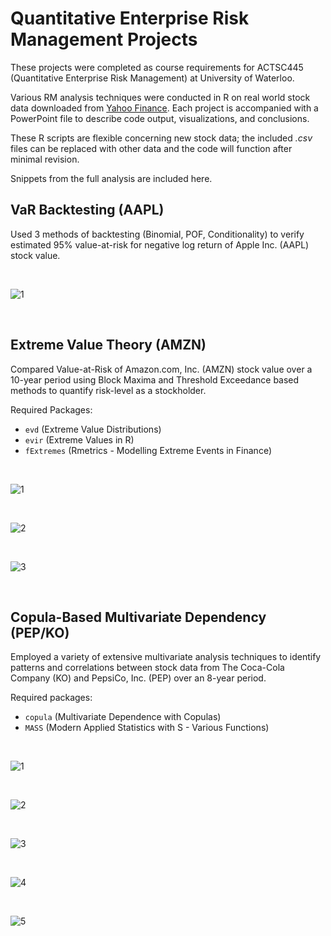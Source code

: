 # Quantitative Enterprise Risk Management Projects

These projects were completed as course requirements for ACTSC445 (Quantitative Enterprise Risk Management) at University of Waterloo.

Various RM analysis techniques were conducted in R on real world stock data downloaded from [Yahoo Finance](https://ca.finance.yahoo.com/). Each project is accompanied with a PowerPoint file to describe code output, visualizations, and conclusions.

These R scripts are flexible concerning new stock data; the included *.csv* files can be replaced with other data and the code will function after minimal revision. 

Snippets from the full analysis are included here.

## VaR Backtesting (AAPL)

Used 3 methods of backtesting (Binomial, POF, Conditionality) to verify estimated 95% value-at-risk for negative log return of Apple Inc. (AAPL) stock value.

<br>

![1](https://scontent.fybz2-2.fna.fbcdn.net/v/t1.15752-9/69324405_3061705534054667_8467236717907148800_n.png?_nc_cat=107&_nc_oc=AQk-cpOOOXysqL4X-wEVYV4d1P1Qc9Cih5HGHzlvXB8wknefPL2BCcJz9omdFTvuI6U&_nc_ht=scontent.fybz2-2.fna&oh=d2454211f2e2dd19d0a822d609d70568&oe=5E0FA8BD) 

<br>

## Extreme Value Theory (AMZN)

Compared Value-at-Risk of Amazon.com, Inc. (AMZN) stock value over a 10-year period using Block Maxima and Threshold Exceedance based methods to quantify risk-level as a stockholder.

Required Packages:

 - ``evd`` (Extreme Value Distributions)
 - ``evir`` (Extreme Values in R)
 - ``fExtremes`` (Rmetrics - Modelling Extreme Events in Finance)

<br>

![1](https://scontent.fybz2-1.fna.fbcdn.net/v/t1.15752-9/69266237_512920856131692_9163907858159370240_n.png?_nc_cat=100&_nc_oc=AQkrMeVAGO68RRflD4SGqMS_R8_0EOcddd17TfRqiNLLjs2k49qcctzpWG1jnqNPELA&_nc_ht=scontent.fybz2-1.fna&oh=993a430ca435b6b6faf565708fe9b399&oe=5DC907AF)

<br>

![2](https://scontent.fybz2-2.fna.fbcdn.net/v/t1.15752-9/70321442_358944651654615_3944296947292045312_n.png?_nc_cat=104&_nc_oc=AQk4wUZaRKQwFQ1BuurMqPowL1A5xoLkdBnilwrZjpdKPPv4bLez5yCGOceryHa9MPk&_nc_ht=scontent.fybz2-2.fna&oh=03ac8f9d36a4c7a1a7651b075902e799&oe=5E00796E)

<br>

![3](https://scontent.fybz2-2.fna.fbcdn.net/v/t1.15752-9/69252816_981900662151564_8994899804140077056_n.png?_nc_cat=105&_nc_oc=AQkQxgezLQBqzKUjRfYUN6kt-ZG0nlFgxK4AUSiRDXxFJO8xMPqlmM1B_bQdUZUaQyY&_nc_ht=scontent.fybz2-2.fna&oh=d34c284b7d93e9e6dda2563b61b5db52&oe=5E070699)

<br>

## Copula-Based Multivariate Dependency (PEP/KO)
Employed a variety of extensive multivariate analysis techniques to identify patterns and correlations between stock data from The Coca-Cola Company (KO) and PepsiCo, Inc. (PEP) over an 8-year period.

Required packages:

 - ``copula`` (Multivariate Dependence with Copulas)
 - ``MASS`` (Modern Applied Statistics with S - Various Functions)
 
 <br>
 
 ![1](https://scontent.fybz2-2.fna.fbcdn.net/v/t1.15752-9/69277767_897903000560910_2766183230406131712_n.png?_nc_cat=107&_nc_oc=AQnH-1ihFGC8sSgzHDbSugL1D0i1V9EVQnY54RzHtavenZH_oEU0gmNFjo6Z3bPdc4g&_nc_ht=scontent.fybz2-2.fna&oh=5ed890f50963088aba6a71eea09e06b5&oe=5DD218FE)

<br>

![2](https://scontent.fybz2-1.fna.fbcdn.net/v/t1.15752-9/69321046_1364029317082794_1605621125008588800_n.png?_nc_cat=110&_nc_oc=AQkgHs6X9aHA9n5-RgNhBdAKTcqMGaY-HcZun7gN3NiKF9n6ALbqS5JrFpjkFCXjdwY&_nc_ht=scontent.fybz2-1.fna&oh=fb09700c774c53877eff517dc70b3582&oe=5E0FC2CD)

<br>

![3](https://scontent.fybz2-1.fna.fbcdn.net/v/t1.15752-9/69687735_498233177673180_953753928242036736_n.png?_nc_cat=108&_nc_oc=AQlWl45InX6vqyFVF28w759WPPS1O9WvOzHc5Xpf9Wng3p3VXTxIBMocA5LKYUcLBvc&_nc_ht=scontent.fybz2-1.fna&oh=ba4e0dbc027e036017d202329b397404&oe=5E0D30B6)

<br>

![4](https://scontent.fybz2-1.fna.fbcdn.net/v/t1.15752-9/69668283_373776653504542_7766912725149548544_n.png?_nc_cat=100&_nc_oc=AQlGZAp3WFxIQlZJHpCA4umFWqojwZOjn3cOx-ReL-RxVyKqTH6P6Wlag4B7nU6eMrM&_nc_ht=scontent.fybz2-1.fna&oh=e4973fc2059585c1e29d8ae44c0f1ed8&oe=5E070167)

<br>

![5](https://scontent.fybz2-2.fna.fbcdn.net/v/t1.15752-9/69170956_741445246313374_400854941322706944_n.png?_nc_cat=102&_nc_oc=AQlsOViMR4KcW_99b4uXUqSNT9kljyELojdQ9Q6U-O36fTgzuWJtqI21IC2Zhc7xfOI&_nc_ht=scontent.fybz2-2.fna&oh=6fa0f309105a287ab1a033f43eb26b68&oe=5DCC1074)
